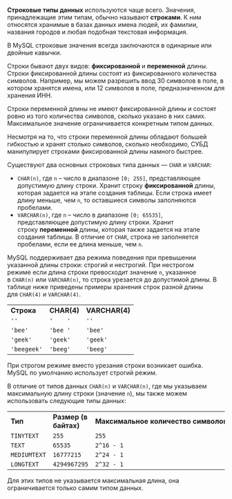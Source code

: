 **Строковые типы данных** используются чаще всего. Значения, принадлежащие этим типам, обычно называют **строками**. К ним относятся хранимые в базах данных имена людей, их фамилии, названия городов и любая подобная текстовая информация.

В MySQL строковые значения всегда заключаются в одинарные или двойные кавычки.

Строки бывают двух видов: **фиксированной** и **переменной** длины. Строки фиксированной длины состоят из фиксированного количества символов. Например, мы можем разрешить ввод 30 символов в поле, в котором хранятся имена, или 12 символов в поле, предназначенном для хранения ИНН.

Строки переменной длины не имеют фиксированной длины и состоят ровно из того количества символов, сколько указано в них самих. Максимальное значение ограничивается конкретным типом данных.

Несмотря на то, что строки переменной длины обладают большей гибкостью и хранят столько символов, сколько необходимо, СУБД манипулирует строками фиксированной длины намного быстрее.

Существуют два основных строковых типа данных — `CHAR` и `VARCHAR`:

- `CHAR(n)`, где `n` – число в диапазоне `[0; 255]`, представляющее допустимую длину строки. Хранит строку **фиксированной** длины, которая задается на этапе создания таблицы. Если строка имеет длину меньше, чем `n`, то оставшиеся символы заполняются пробелами.
- `VARCHAR(n)`, где `n` – число в диапазоне `[0; 65535]`, представляющее допустимую длину строки. Хранит строку **переменной** длины, которая также задается на этапе создания таблицы. В отличие от `CHAR`, строка не заполняется пробелами, если ее длина меньше, чем `n`.

MySQL поддерживает два режима поведения при превышении указанной длины строки: строгий и нестрогий. При нестрогом режиме если длина строки превосходит значение `n`, указанное в `CHAR(n)` или `VARCHAR(n)`, то строка урезается до допустимой длины. В таблице ниже приведены примеры хранения строк разной длины для `CHAR(4)` и `VARCHAR(4)`.

|   |   |   |
|---|---|---|
|**Строка**|**CHAR(4)**|**VARCHAR(4)**|
|`''`|`'    '`|`''`|
|`'bee'`|`'bee '`|`'bee'`|
|`'geek'`|`'geek'`|`'geek'`|
|`'beegeek'`|`'beeg'`|`'beeg'`|

При строгом режиме вместо урезания строки возникает ошибка. MySQL по умолчанию использует строгий режим.

В отличие от типов данных `CHAR(n)` и `VARCHAR(n)`, где мы указываем максимальную длину строки (значение `n`), мы также можем использовать следующие типы данных:

|   |   |   |
|---|---|---|
|**Тип**|**Размер (в байтах)**|**Максимальное количество символов**|
|`TINYTEXT`|`255`|`255`|
|`TEXT`|`65535`|`2^16 - 1`|
|`MEDIUMTEXT`|`16777215`|`2^24 - 1`|
|`LONGTEXT`|`4294967295`|`2^32 - 1`|

Для этих типов не указывается максимальная длина, она ограничивается только самим типом данных.